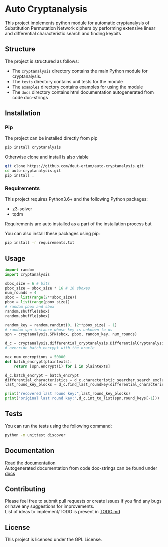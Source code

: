 # Auto Cryptanalysis
This project implements python module for automatic cryptanalysis of Substitution Permutation Network
ciphers by performing extensive linear and differential characteristic search and finding keybits

## Structure
The project is structured as follows:

- The `cryptanalysis` directory contains the main Python module for cryptanalysis.
- The `tests` directory contains unit tests for the module
- The `examples` directory contains examples for using the module
- The `docs` directory contains html documentation autogenerated from code doc-strings

## Installation

### Pip
The project can be installed directly from pip
```bash
pip install cryptanalysis
```

Otherwise clone and install is also viable

```bash
git clone https://github.com/deut-erium/auto-cryptanalysis.git
cd auto-cryptanalysis.git
pip install .
```

### Requirements
This project requires Python3.6+ and the following Python packages:
- z3-solver
- tqdm

Requirements are auto installed as a part of the installation process but

You can also install these packages using pip:
```bash
pip install -r requirements.txt
```

## Usage
```python
import random
import cryptanalysis

sbox_size = 6 # bits
pbox_size = sbox_size * 16 # 16 sboxes
num_rounds = 4
sbox = list(range(2**sbox_size))
pbox = list(range(pbox_size))
# random pbox and sbox
random.shuffle(sbox)
random.shuffle(pbox)

random_key = random.randint(0, (2**pbox_size) - 1)
# random spn instance whose key is unknown to us
spn = cryptanalysis.SPN(sbox, pbox, random_key, num_rounds)

d_c = cryptanalysis.differential_cryptanalysis.DifferentialCryptanalysis(sbox, pbox, num_rounds+1)
# override batch_encrypt with the oracle

max_num_encryptions = 50000
def batch_encrypt(plaintexts):
    return [spn.encrypt(i) for i in plaintexts]

d_c.batch_encrypt = batch_encrypt
differential_characteristics = d_c.characteristic_searcher.search_exclusive_masks()
last_round_key_blocks = d_c.find_last_roundkey(differential_characteristics, max_num_encryptions//16)

print("recovered last round key:",last_round_key_blocks)
print("original last round key:",d_c.int_to_list(spn.round_keys[-1]))
```

## Tests
You can run the tests using the following command:
```bash
python -m unittest discover
```

## Documentation
Read the [documentation](https://deut-erium.github.io/auto-cryptanalysis)  
Autogenerated documentation from code doc-strings can be found under [docs](docs)  

## Contributing
Please feel free to submit pull requests or create issues if you find any bugs or have any suggestions for improvements.  
List of ideas to implement/TODO is present in [TODO.md](TODO.md)

## License
This project is licensed under the GPL License.


